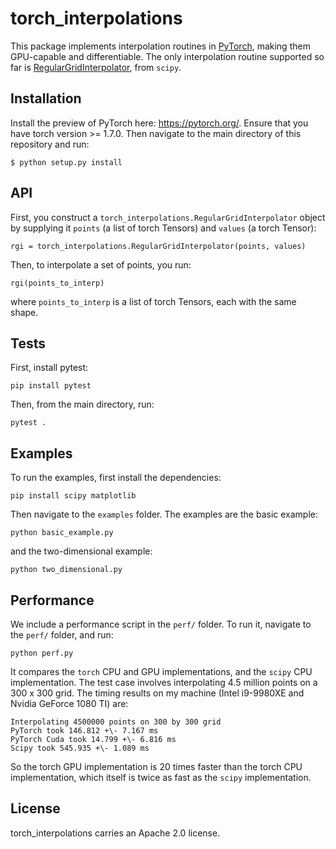 # torch_interpolations

This package implements interpolation routines in [PyTorch](pytorch.org),
making them GPU-capable and differentiable.
The only interpolation routine supported so far is [RegularGridInterpolator](https://docs.scipy.org/doc/scipy/reference/generated/scipy.interpolate.RegularGridInterpolator.html), from `scipy`.

## Installation

Install the preview of PyTorch here: https://pytorch.org/.
Ensure that you have torch version >= 1.7.0.
Then navigate to the main directory of this repository and run:
```
$ python setup.py install
```

## API
First, you construct a `torch_interpolations.RegularGridInterpolator` object by supplying
it `points` (a list of torch Tensors) and `values` (a torch Tensor):
```
rgi = torch_interpolations.RegularGridInterpolator(points, values)
```
Then, to interpolate a set of points, you run:
```
rgi(points_to_interp)
```
where `points_to_interp` is a list of torch Tensors, each with the same shape.

## Tests
First, install pytest:
```
pip install pytest
```
Then, from the main directory, run:
```
pytest .
```

## Examples
To run the examples, first install the dependencies:
```
pip install scipy matplotlib
```
Then navigate to the `examples` folder.
The examples are the basic example:
```
python basic_example.py
```
and the two-dimensional example:
```
python two_dimensional.py
```

## Performance
We include a performance script in the `perf/` folder. To run it, navigate to the `perf/` folder, and run:
```
python perf.py
```
It compares the `torch` CPU and GPU implementations, and the `scipy` CPU implementation.
The test case involves interpolating 4.5 million points on a 300 x 300 grid.
The timing results on my machine (Intel i9-9980XE and Nvidia GeForce 1080 TI) are:
```
Interpolating 4500000 points on 300 by 300 grid
PyTorch took 146.812 +\- 7.167 ms
PyTorch Cuda took 14.799 +\- 6.816 ms
Scipy took 545.935 +\- 1.089 ms
```
So the torch GPU implementation is 20 times faster than the torch CPU implementation, which itself is twice as fast as the `scipy` implementation.

## License
torch_interpolations carries an Apache 2.0 license.
